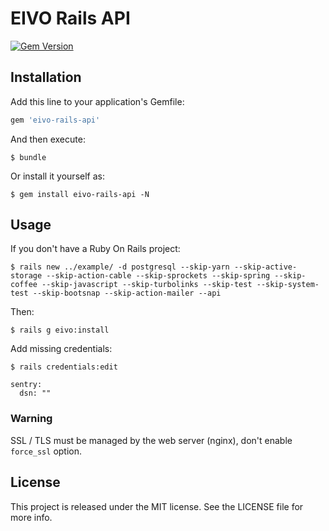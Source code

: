 # EIVO Rails API

[![Gem Version](https://badge.fury.io/rb/eivo-rails-api.svg)](http://badge.fury.io/rb/eivo-rails-api)

## Installation

Add this line to your application's Gemfile:

```ruby
gem 'eivo-rails-api'
```

And then execute:

    $ bundle

Or install it yourself as:

    $ gem install eivo-rails-api -N

## Usage

If you don't have a Ruby On Rails project:

	$ rails new ../example/ -d postgresql --skip-yarn --skip-active-storage --skip-action-cable --skip-sprockets --skip-spring --skip-coffee --skip-javascript --skip-turbolinks --skip-test --skip-system-test --skip-bootsnap --skip-action-mailer --api

Then:

	$ rails g eivo:install

Add missing credentials:

	$ rails credentials:edit

```
sentry:
  dsn: ""
```

### Warning

SSL / TLS must be managed by the web server (nginx), don't enable `force_ssl` option.

## License

This project is released under the MIT license. See the LICENSE file for more info.

